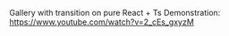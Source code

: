 Gallery with transition on pure React + Ts
Demonstration: https://www.youtube.com/watch?v=2_cEs_gxyzM